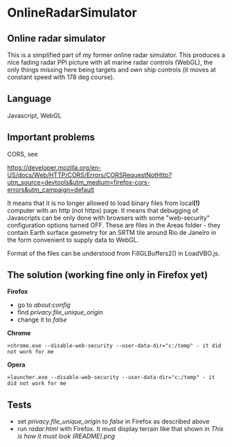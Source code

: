 # OnlineRadarSimulator

Online radar simulator
----------------------
This is a simplified part of my former online radar simulator. This produces a nice fading radar PPI picture
with all marine radar controls (WebGL), the only things missing here being targets and own ship controls (it moves at constant speed with 178 deg course).

Language
--------
Javascript, WebGL

Important problems
------------------
CORS, see

https://developer.mozilla.org/en-US/docs/Web/HTTP/CORS/Errors/CORSRequestNotHttp?utm_source=devtools&utm_medium=firefox-cors-errors&utm_campaign=default

It means that it is no longer allowed to load binary files from local<B>(!)</B> computer with an http (not https) page.
It means that debugging of Javascripts can be only done with browsers with some "web-security" configuration options turned OFF.
These are files in the Areas folder - they contain Earth surface geometry for an SRTM tile around Rio de Janeiro in
the form convenient to supply data to WebGL.

Format of the files can be understood from FillGLBuffers2() in LoadVBO.js.

The solution (working fine only in Firefox yet)
-----------------------------------------------
  <B>Firefox</B>
  
  - go to <I>about:config</I>
  - find <I>privacy.file_unique_origin</I>
  - change it to <I>false</I>
	
  <B>Chrome</B>
  
    >chrome.exe --disable-web-security --user-data-dir="c:/temp" - it did not work for me

  <B>Opera</B>  
  
    >launcher.exe --disable-web-security --user-data-dir="c:/temp" - it did not work for me
    
Tests
-----
- set <I>privacy.file_unique_origin</I> to <I>false</I> in Firefox as described above
- run <I>radar.html</I> with Firefox. It must display terrain like that shown in <I>This is how it must look (README).png</I>




